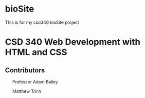 # bioSite
This is for my csd340 bioSite project
<h1>CSD 340 Web Development with HTML and CSS</h1>
<h2>Contributors</h2>
<ul>
    <p>Professor Adam Bailey</p>
    <p>Matthew Trinh</p>
</ul>
